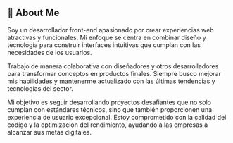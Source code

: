 <div>
    <h2>🚀 About Me</h2>
<p>Soy un desarrollador front-end apasionado por crear experiencias web atractivas y funcionales. Mi enfoque se centra en combinar diseño y tecnología para construir interfaces intuitivas que cumplan con las necesidades de los usuarios.</p>
<p>Trabajo de manera colaborativa con diseñadores y otros desarrolladores para transformar conceptos en productos finales. Siempre busco mejorar mis habilidades y mantenerme actualizado con las últimas tendencias y tecnologías del sector.</p>
<p>Mi objetivo es seguir desarrollando proyectos desafiantes que no solo cumplan con estándares técnicos, sino que también proporcionen una experiencia de usuario excepcional. Estoy comprometido con la calidad del código y la optimización del rendimiento, ayudando a las empresas a alcanzar sus metas digitales. </p>
</div>
